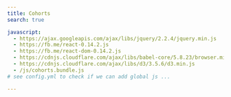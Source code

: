 ```yaml
---
title: Cohorts
search: true

javascript:
  - https://ajax.googleapis.com/ajax/libs/jquery/2.2.4/jquery.min.js
  - https://fb.me/react-0.14.2.js
  - https://fb.me/react-dom-0.14.2.js
  - https://cdnjs.cloudflare.com/ajax/libs/babel-core/5.8.23/browser.min.js
  - https://cdnjs.cloudflare.com/ajax/libs/d3/3.5.6/d3.min.js
  - /js/cohorts.bundle.js
# see config.yml to check if we can add global js ...

---
```

<div id="cohorts"></div>

